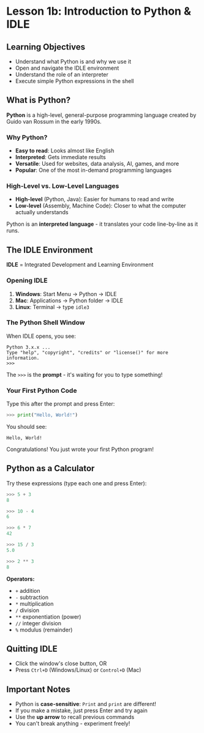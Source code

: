 # Lesson 1b: Introduction to Python & IDLE

## Learning Objectives
- Understand what Python is and why we use it
- Open and navigate the IDLE environment
- Understand the role of an interpreter
- Execute simple Python expressions in the shell

## What is Python?

**Python** is a high-level, general-purpose programming language created by Guido van Rossum in the early 1990s.

### Why Python?
- **Easy to read**: Looks almost like English
- **Interpreted**: Gets immediate results
- **Versatile**: Used for websites, data analysis, AI, games, and more
- **Popular**: One of the most in-demand programming languages

### High-Level vs. Low-Level Languages

- **High-level** (Python, Java): Easier for humans to read and write
- **Low-level** (Assembly, Machine Code): Closer to what the computer actually understands

Python is an **interpreted language** - it translates your code line-by-line as it runs.

## The IDLE Environment

**IDLE** = Integrated Development and Learning Environment

### Opening IDLE
1. **Windows**: Start Menu → Python → IDLE
2. **Mac**: Applications → Python folder → IDLE
3. **Linux**: Terminal → type `idle3`

### The Python Shell Window

When IDLE opens, you see:
```
Python 3.x.x ...
Type "help", "copyright", "credits" or "license()" for more information.
>>> 
```

The `>>>` is the **prompt** - it's waiting for you to type something!

### Your First Python Code

Type this after the prompt and press Enter:
```python
>>> print("Hello, World!")
```

You should see:
```
Hello, World!
```

Congratulations! You just wrote your first Python program!

## Python as a Calculator

Try these expressions (type each one and press Enter):

```python
>>> 5 + 3
8

>>> 10 - 4
6

>>> 6 * 7
42

>>> 15 / 3
5.0

>>> 2 ** 3
8
```

**Operators:**
- `+` addition
- `-` subtraction
- `*` multiplication
- `/` division
- `**` exponentiation (power)
- `//` integer division
- `%` modulus (remainder)

## Quitting IDLE

- Click the window's close button, OR
- Press `Ctrl+D` (Windows/Linux) or `Control+D` (Mac)

## Important Notes

- Python is **case-sensitive**: `Print` and `print` are different!
- If you make a mistake, just press Enter and try again
- Use the **up arrow** to recall previous commands
- You can't break anything - experiment freely!